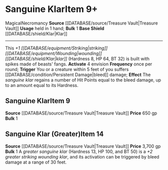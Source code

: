 ﻿---
base_item: '[[DATABASE/shield/Klar|Klar]]'
bulk: '1'
id: '1859'
item_category: Shields
item_subcategory: Specific Shields
level: '9'
name: Sanguine Klar
price: 650 gp
rarity: Common
school: Necromancy
source: '[[DATABASE/source/Treasure Vault|Treasure Vault]]'
trait:
- '[[DATABASE/trait/Magical|Magical]]'
- '[[DATABASE/trait/Necromancy|Necromancy]]'
type: Item
usage: held in 1 hand

---
# Sanguine Klar<span class="item-type">Item 9+</span>

<span class="item-trait">Magical</span><span class="item-trait">Necromancy</span>
**Source** [[DATABASE/source/Treasure Vault|Treasure Vault]] 
**Usage** held in 1 hand; **Bulk** 1
**Base Shield** [[DATABASE/shield/Klar|Klar]]

---
This _+1 [[DATABASE/equipment/Striking|striking]] [[DATABASE/equipment/Wounding|wounding]] [[DATABASE/shield/Klar|klar]]_ (Hardness 8, HP 64, BT 32) is built with spikes made of beasts' fangs.
**Activate** <span class="action-icon">4</span> envision **Frequency** once per round; **Trigger** You or a creature within 5 feet of you suffers [[DATABASE/condition/Persistent Damage|bleed]] damage; **Effect** The _sanguine klar_ regains a number of Hit Points equal to the bleed damage, up to an amount equal to its Hardness.

## Sanguine Klar<span class="item-type">Item 9</span>

**Source** [[DATABASE/source/Treasure Vault|Treasure Vault]] 
**Price** 650 gp
**Bulk** 1

## Sanguine Klar (Greater)<span class="item-type">Item 14</span>

**Source** [[DATABASE/source/Treasure Vault|Treasure Vault]] 
**Price** 3,700 gp
**Bulk** 1
A _greater sanguine klar_ (Hardness 13, HP 100, and BT 50) is a _+2 greater striking wounding klar_, and its activation can be triggered by bleed damage at a range of 30 feet.